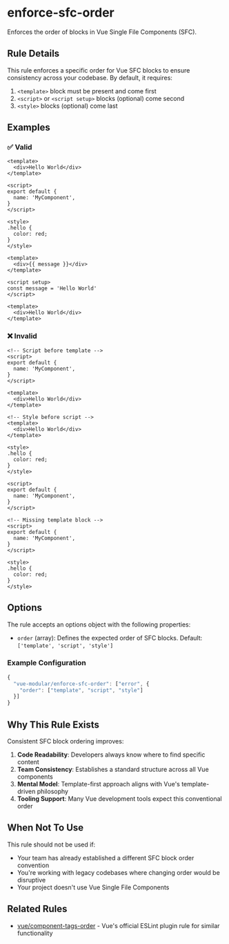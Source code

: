 # enforce-sfc-order

Enforces the order of blocks in Vue Single File Components (SFC).

## Rule Details

This rule enforces a specific order for Vue SFC blocks to ensure consistency across your codebase. By default, it requires:

1. `<template>` block must be present and come first
2. `<script>` or `<script setup>` blocks (optional) come second
3. `<style>` blocks (optional) come last

## Examples

### ✅ Valid

```vue
<template>
  <div>Hello World</div>
</template>

<script>
export default {
  name: 'MyComponent',
}
</script>

<style>
.hello {
  color: red;
}
</style>
```

```vue
<template>
  <div>{{ message }}</div>
</template>

<script setup>
const message = 'Hello World'
</script>
```

```vue
<template>
  <div>Hello World</div>
</template>
```

### ❌ Invalid

```vue
<!-- Script before template -->
<script>
export default {
  name: 'MyComponent',
}
</script>

<template>
  <div>Hello World</div>
</template>
```

```vue
<!-- Style before script -->
<template>
  <div>Hello World</div>
</template>

<style>
.hello {
  color: red;
}
</style>

<script>
export default {
  name: 'MyComponent',
}
</script>
```

```vue
<!-- Missing template block -->
<script>
export default {
  name: 'MyComponent',
}
</script>

<style>
.hello {
  color: red;
}
</style>
```

## Options

The rule accepts an options object with the following properties:

- `order` (array): Defines the expected order of SFC blocks. Default: `['template', 'script', 'style']`

### Example Configuration

```js
{
  "vue-modular/enforce-sfc-order": ["error", {
    "order": ["template", "script", "style"]
  }]
}
```

## Why This Rule Exists

Consistent SFC block ordering improves:

1. **Code Readability**: Developers always know where to find specific content
2. **Team Consistency**: Establishes a standard structure across all Vue components
3. **Mental Model**: Template-first approach aligns with Vue's template-driven philosophy
4. **Tooling Support**: Many Vue development tools expect this conventional order

## When Not To Use

This rule should not be used if:

- Your team has already established a different SFC block order convention
- You're working with legacy codebases where changing order would be disruptive
- Your project doesn't use Vue Single File Components

## Related Rules

- [vue/component-tags-order](https://eslint.vuejs.org/rules/component-tags-order.html) - Vue's official ESLint plugin rule for similar functionality
